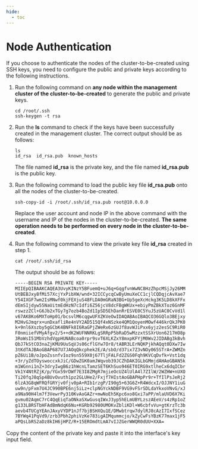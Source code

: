 ```yaml
---
hide:
  - toc
---
```


# Node Authentication

If you choose to authenticate the nodes of the cluster-to-be-created using SSH keys, you need to configure the public and private keys according to the following instructions.

1. Run the following command on **any node within the management cluster of the cluster-to-be-created** to generate the public and private keys.

    ```shell
    cd /root/.ssh
    ssh-keygen -t rsa
    ```

2. Run the __ls__ command to check if the keys have been successfully created in the management cluster. The correct output should be as follows:

    ```shell
    ls
    id_rsa  id_rsa.pub  known_hosts
    ```

    The file named __id_rsa__ is the private key, and the file named __id_rsa.pub__ is the public key.

3. Run the following command to load the public key file __id_rsa.pub__ onto all the nodes of the cluster-to-be-created.

    ```shell
    ssh-copy-id -i /root/.ssh/id_rsa.pub root@10.0.0.0
    ```

    Replace the user account and node IP in the above command with the username and IP of the nodes in the cluster-to-be-created. **The same operation needs to be performed on every node in the cluster-to-be-created**.

4. Run the following command to view the private key file __id_rsa__ created in step 1.

    ```shell
    cat /root/.ssh/id_rsa
    ```

    The output should be as follows:

    ```bash
    -----BEGIN RSA PRIVATE KEY-----
    MIIEpQIBAAKCAQEA3UvyKINzY5BFuemQ+uJ6q+GqgfvnWwNC8HzZhpcMSjJy26MM
    UtBEBJxy8fMi57XcjYxPibXW/wnd+32ICCycqCwByUmuXeCC1cjlCQDqjcAvXae7
    Y54IXGF7wm2IsMNwf0kjFEXjuS48FLDA0mGRaN3BG+Up5geXcHckg3K5LD8kXFFx
    dEmSIjdyw55NaUitmEdHzN7cIdfi6Z56jcV8dcFBgWKUx+ebiyPmZBkXToz6GnMF
    rswzzZCl+G6Jb2xTGy7g7ozb4BoZd1IpSD5EhDanRrESVE0C5YuJ5zUAC0CvVd1l
    v67AK8Ko6MXToHp01/bcsvlM6cqgwUFXZKVeOwIDAQABAoIBAQCO36GQlo3BEjxy
    M2HvGJmqrx+unDxafliRe4nVY2AD515Qf4xNSzke4QM1QoyenMOwf446krQkJPK0
    k+9nl6Xszby5gGCbK4BNFk8I6RaGPjZWeRx6zGUJf8avWJiPxx6yjz2esSC9RiR0
    F0nmiiefVMyAfgv2/5++dK2WUFNNRKLgSRRpP5bRaD5wMzzxtSSXrUon6217HO8p
    3RoWsI51MbVzhdVgpHUNABcoa0rpr9svT6XLKZxY8mxpKFYjM0Wv2JIDABg3kBvh
    QbJ7kStCO3naZjKMU9UuSqVJs06cflGYw7Or8/tABR3LErNQKPjkhAQqt0DXw7Iw
    3tKdTAJBAoGBAP687U7JAOqQkcphek2E/A/sbO/d37ix7Z3vNOy065STrA+ZWMZn
    pZ6Ui1B/oJpoZssnfvIoz9sn559X0j67TljFALFd2ZGS0Fqh9KVCqDvfk+Vst1dq
    +3r/yZdTOyswoccxkJiC/GDwZGK0amJWqvob39JCZhDAKIGLbGMmjdAHAoGBAN5k
    m1WGnni1nZ+3dryIwgB6z1hWcnLTamzSET6KhSuo946ET0IRG9xtlheCx6dqICbr
    Vk1Y4NtRZjK/p/YGx59rDWf7E3I8ZMgR7mjieOcUZ4lUlA4l7ZIlW/2WZHW+nUXO
    Ti20fqJ8qSp4BUvOvuth1pz2GLUHe2/Fxjf7HIstAoGBAPHpPr9r+TfIlPsJeRj2
    6lzA3G8qWFRQfGRYjv0fjv0pA+RIb1rzgP/I90g5+63G6Z+R4WdcxI/OJJNY1iuG
    uw9n/pFxm7U4JC990BPE6nj5iLz+clpNGYckNDBF9VG9vFSrSDLdaYkxoVNvG/xJ
    a9Na90H4lm7f3VewrPy310KvAoGAZr+mwNoEh5Kpc6xo8Gxi7aPP/mlaUVD6X7Ki
    gvmu02AqmC7rC4QqEiqTaONkaSXwGusqIWxJ3yp5hELmUBYLzszAEeV/s4zRp1oZ
    g133LBRSTbHFAdBmNdqK6Nu+KGRb92980UMOKvZbliKDl+W6cbfvVu+gtKrzTc3b
    aevb4TUCgYEAnJAxyVYDP1nJf7bjBSHXQu1E/DMwbtrqw7dylRJ8cAzI7IxfSCez
    7BYWq41PqVd9/zrb3Pbh2phiVzKe783igAIMqummcjo/kZyCwFsYBzK77max1jF5
    aPQsLbRS2aDz8kIH6jHPZ/R+15EROmdtLmA7vIJZGerWWQR0dUU+XXA=
    ```

Copy the content of the private key and paste it into the interface's key input field.
